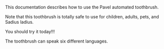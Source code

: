 This documentation describes how to use the Pavel automated toothbrush.

Note that this toothbrush is totally safe to use for children, adults, pets, and Sadius ladius.

You should try it today!!!

The toothbrush can speak six different languages.